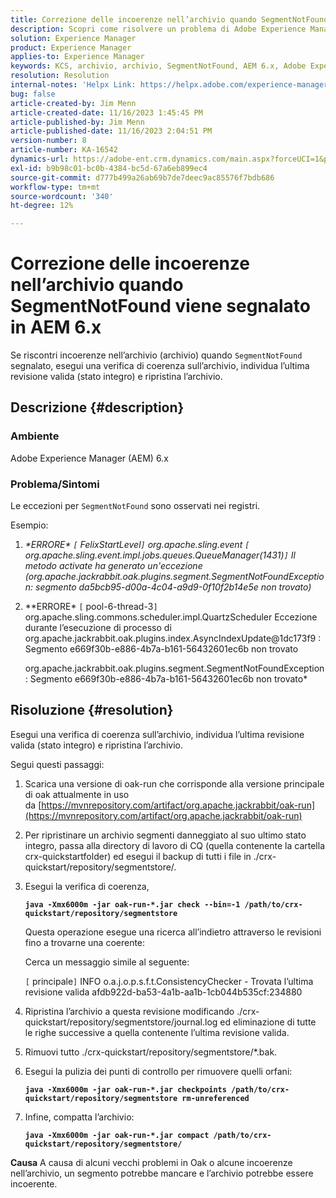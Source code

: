 ```yaml
---
title: Correzione delle incoerenze nell’archivio quando SegmentNotFound viene segnalato in AEM 6.x
description: Scopri come risolvere un problema di Adobe Experience Manager 6.x in cui sono presenti incoerenze nell’archivio quando SegmentNotFound viene segnalato.
solution: Experience Manager
product: Experience Manager
applies-to: Experience Manager
keywords: KCS, archivio, archivio, SegmentNotFound, AEM 6.x, Adobe Experience Manager 6.x, Risoluzione dei problemi
resolution: Resolution
internal-notes: 'Helpx Link: https://helpx.adobe.com/experience-manager/kb/fix-inconsistencies-in-the-repository-when-segmentnotfound-issue.html'
bug: false
article-created-by: Jim Menn
article-created-date: 11/16/2023 1:45:45 PM
article-published-by: Jim Menn
article-published-date: 11/16/2023 2:04:51 PM
version-number: 8
article-number: KA-16542
dynamics-url: https://adobe-ent.crm.dynamics.com/main.aspx?forceUCI=1&pagetype=entityrecord&etn=knowledgearticle&id=da78176d-8684-ee11-8179-6045bd006268
exl-id: b9b98c01-bc0b-4384-bc5d-67a6eb899ec4
source-git-commit: d777b499a26ab69b7de7deec9ac85576f7bdb686
workflow-type: tm+mt
source-wordcount: '340'
ht-degree: 12%

---
```


# Correzione delle incoerenze nell’archivio quando SegmentNotFound viene segnalato in AEM 6.x


Se riscontri incoerenze nell’archivio (archivio) quando `SegmentNotFound` segnalato, esegui una verifica di coerenza sull’archivio, individua l’ultima revisione valida (stato integro) e ripristina l’archivio.

## Descrizione {#description}


### <b>Ambiente</b>

Adobe Experience Manager (AEM) 6.x



### <b>Problema/Sintomi</b>

Le eccezioni per `SegmentNotFound` sono osservati nei registri.

Esempio:

1. *\*ERRORE\* `[` FelixStartLevel`]`  org.apache.sling.event `[` org.apache.sling.event.impl.jobs.queues.QueueManager(1431)`]`  Il metodo activate ha generato un&#39;eccezione (org.apache.jackrabbit.oak.plugins.segment.SegmentNotFoundException: segmento da5bcb95-d00a-4c04-a9d9-0f10f2b14e5e non trovato)*
2. *\*ERRORE\* `[` pool-6-thread-3`]`  org.apache.sling.commons.scheduler.impl.QuartzScheduler Eccezione durante l’esecuzione di processo di org.apache.jackrabbit.oak.plugins.index.AsyncIndexUpdate@1dc173f9 : Segmento e669f30b-e886-4b7a-b161-56432601ec6b non trovato

   org.apache.jackrabbit.oak.plugins.segment.SegmentNotFoundException: Segmento e669f30b-e886-4b7a-b161-56432601ec6b non trovato*



## Risoluzione {#resolution}


Esegui una verifica di coerenza sull’archivio, individua l’ultima revisione valida (stato integro) e ripristina l’archivio.

Segui questi passaggi:

1. Scarica una versione di oak-run che corrisponde alla versione principale di oak attualmente in uso da [https://mvnrepository.com/artifact/org.apache.jackrabbit/oak-run](https://mvnrepository.com/artifact/org.apache.jackrabbit/oak-run)
2. Per ripristinare un archivio segmenti danneggiato al suo ultimo stato integro, passa alla directory di lavoro di CQ (quella contenente la cartella crx-quickstartfolder) ed esegui il backup di tutti i file in ./crx-quickstart/repository/segmentstore/.
3. Esegui la verifica di coerenza,

   <b>`java -Xmx6000m -jar oak-run-*.jar check --bin=-1 /path/to/crx-quickstart/repository/segmentstore`</b>



   Questa operazione esegue una ricerca all’indietro attraverso le revisioni fino a trovarne una coerente:



   Cerca un messaggio simile al seguente:

   `[` principale`]`  INFO o.a.j.o.p.s.f.t.ConsistencyChecker - Trovata l’ultima revisione valida afdb922d-ba53-4a1b-aa1b-1cb044b535cf:234880


4. Ripristina l’archivio a questa revisione modificando ./crx-quickstart/repository/segmentstore/journal.log ed eliminazione di tutte le righe successive a quella contenente l’ultima revisione valida.
5. Rimuovi tutto ./crx-quickstart/repository/segmentstore/\*.bak.
6. Esegui la pulizia dei punti di controllo per rimuovere quelli orfani:

   <b>`java -Xmx6000m -jar oak-run-*.jar checkpoints /path/to/crx-quickstart/repository/segmentstore rm-unreferenced`</b>


7. Infine, compatta l’archivio:

   <b>`java -Xmx6000m -jar oak-run-*.jar compact /path/to/crx-quickstart/repository/segmentstore/`</b>



<b>Causa</b>
A causa di alcuni vecchi problemi in Oak o alcune incoerenze nell’archivio, un segmento potrebbe mancare e l’archivio potrebbe essere incoerente.

